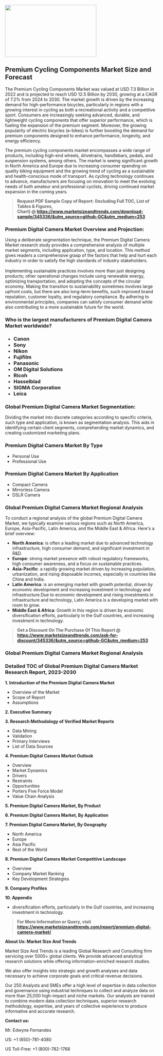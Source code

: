 <p><img class="alignnone size-medium wp-image-20088" src="https://ffe5etoiles.com/wp-content/uploads/2024/12/MST1-300x171.png" alt="" width="300" height="171" /></p><h2>Premium Cycling Components Market Size and Forecast</h2><p>The Premium Cycling Components Market was valued at USD 7.3 Billion in 2022 and is projected to reach USD 12.5 Billion by 2030, growing at a CAGR of 7.2% from 2024 to 2030. The market growth is driven by the increasing demand for high-performance bicycles, particularly in regions with a growing interest in cycling as both a recreational activity and a competitive sport. Consumers are increasingly seeking advanced, durable, and lightweight cycling components that offer superior performance, which is fueling the expansion of the premium segment. Moreover, the growing popularity of electric bicycles (e-bikes) is further boosting the demand for premium components designed to enhance performance, longevity, and energy efficiency.</p><p>The premium cycling components market encompasses a wide range of products, including high-end wheels, drivetrains, handlebars, pedals, and suspension systems, among others. The market is seeing significant growth in North America and Europe due to increasing consumer spending on quality biking equipment and the growing trend of cycling as a sustainable and health-conscious mode of transport. As cycling technology continues to advance, manufacturers are focusing on innovation to meet the evolving needs of both amateur and professional cyclists, driving continued market expansion in the coming years.</p></p><blockquote id="" class=""><strong>Request PDF Sample Copy of Report: (Including Full TOC, List of Tables &amp; Figures, Chart)&nbsp;@&nbsp;<strong><a href="https://www.marketsizeandtrends.com/download-sample/345336/&utm_source=github-GC&utm_medium=253" target="_blank">https://www.marketsizeandtrends.com/download-sample/345336/&utm_source=github-GC&utm_medium=253</a></strong></strong></blockquote><h3 id="" class="">Premium Digital Camera Market&nbsp;Overview and Projection:</h3><p id="" class="">Using a deliberate segmentation technique, the Premium Digital Camera Market research study provides a comprehensive analysis of multiple market segments, including application, type, and location. This method gives readers a comprehensive grasp of the factors that help and hurt each industry in order to satisfy the high standards of industry stakeholders. <br /> <br />Implementing sustainable practices involves more than just designing products; other operational changes include using renewable energy, optimizing transportation, and adopting the concepts of the circular economy. Making the transition to sustainability sometimes involves large upfront costs, but there are also long-term benefits, such improved brand reputation, customer loyalty, and regulatory compliance. By adhering to environmental principles, companies can satisfy consumer demand while also contributing to a more sustainable future for the world.</p><h3 id="" class="">Who is the largest manufacturers of&nbsp;Premium Digital Camera Market worldwide?</h3><h3 class=""><p><ul><li>Canon </li><li> Sony </li><li> Nikon </li><li> Fujifilm </li><li> Panasonic </li><li> OM Digital Solutions </li><li> Ricoh </li><li> Hasselblad </li><li> SIGMA Corporation </li><li> Leica</li></ul></p></h3><h3 id="" class="">Global&nbsp;Premium Digital Camera Market Segmentation:</h3><p id="" class="">Dividing the market into discrete categories according to specific criteria, such type and application, is known as segmentation analysis. This aids in identifying certain client segments, comprehending market dynamics, and creating customized marketing plans.</p><h3 id="" class="">Premium Digital Camera Market&nbsp;By Type</h3><p><p><ul><li>Personal Use</li><li> Professional Use</p></li></ul></p></p><h3 id="" class="">Premium Digital Camera Market&nbsp;By Application</h3><p class=""><p><ul><li>Compact Camera</li><li> Mirrorless Camera</li><li> DSLR Camera</li></ul></p></p><h3 id="" class="">Global Premium Digital Camera Market Regional Analysis</h3><p id="" class="">To conduct a regional analysis of the global Premium Digital Camera Market, we typically examine various regions such as North America, Europe, Asia-Pacific, Latin America, and the Middle East &amp; Africa. Here's a brief overview:</p><ul><li><strong>North America</strong>: is often a leading market due to advanced technology infrastructure, high consumer demand, and significant investment in R&amp;D.</li><li><strong>Europe</strong>: strong market presence with robust regulatory frameworks, high consumer awareness, and a focus on sustainable practices.</li><li><strong>Asia-Pacific</strong>: a rapidly growing market driven by increasing population, urbanization, and rising disposable incomes, especially in countries like China and India.</li><li><strong>Latin America</strong>: is an emerging market with growth potential, driven by economic development and increasing investment in technology and infrastructure.Due to economic development and rising investments in infrastructure and technology, Latin America is a developing market with room to grow.</li><li><strong>Middle East &amp; Africa</strong>: Growth in this region is driven by economic diversification efforts, particularly in the Gulf countries, and increasing investment in technology.</li></ul><blockquote id="" class=""><strong>Get a Discount On The Purchase Of This Report @ <strong><a href="https://www.marketsizeandtrends.com/ask-for-discount/345336/&utm_source=github-GC&utm_medium=253" target="_blank">https://www.marketsizeandtrends.com/ask-for-discount/345336/&utm_source=github-GC&utm_medium=253</a></strong></strong></blockquote><h3 id="" class="">Global Premium Digital Camera Market Regional Analysis</h3><h3 id="" class="">Detailed TOC of Global Premium Digital Camera Market Research Report, 2023-2030</h3><p id="" class=""><strong>1. Introduction of the Premium Digital Camera Market</strong></p><ul><li>Overview of the Market</li><li>Scope of Report</li><li>Assumptions</li></ul><p id="" class=""><strong>2. Executive Summary</strong></p><p id="" class=""><strong>3. Research Methodology of Verified Market Reports</strong></p><ul><li>Data Mining</li><li>Validation</li><li>Primary Interviews</li><li>List of Data Sources</li></ul><p id="" class=""><strong>4. Premium Digital Camera Market Outlook</strong></p><ul><li>Overview</li><li>Market Dynamics</li><li>Drivers</li><li>Restraints</li><li>Opportunities</li><li>Porters Five Force Model</li><li>Value Chain Analysis</li></ul><p id="" class=""><strong>5. Premium Digital Camera Market, By Product</strong></p><p id="" class=""><strong>6. Premium Digital Camera Market, By Application</strong></p><p id="" class=""><strong>7. Premium Digital Camera Market, By Geography</strong></p><ul><li>North America</li><li>Europe</li><li>Asia Pacific</li><li>Rest of the World</li></ul><p id="" class=""><strong>8. Premium Digital Camera Market Competitive Landscape</strong></p><ul><li>Overview</li><li>Company Market Ranking</li><li>Key Development Strategies</li></ul><p id="" class=""><strong>9. Company Profiles</strong></p><p id="" class=""><strong>10. Appendix</strong></p><ul><li>diversification efforts, particularly in the Gulf countries, and increasing investment in technology.</li></ul><blockquote id="" class=""><strong>For More Information or Query, visit <strong><strong><a href="https://www.marketsizeandtrends.com/report/premium-digital-camera-market/" target="_blank">https://www.marketsizeandtrends.com/report/premium-digital-camera-market/</a></strong></strong></strong></blockquote><p id="" class=""><strong>About Us: Market Size And Trends</strong></p><p id="" class="">Market Size And Trends is a leading Global Research and Consulting firm servicing over 5000+ global clients. We provide advanced analytical research solutions while offering information-enriched research studies.</p><p id="" class="">We also offer insights into strategic and growth analyses and data necessary to achieve corporate goals and critical revenue decisions.</p><p id="" class="">Our 250 Analysts and SMEs offer a high level of expertise in data collection and governance using industrial techniques to collect and analyze data on more than 25,000 high-impact and niche markets. Our analysts are trained to combine modern data collection techniques, superior research methodology, expertise, and years of collective experience to produce informative and accurate research.</p><p id="" class=""><strong>Contact us:</strong></p><p id="" class="">Mr. Edwyne Fernandes</p><p id="" class="">US: +1 (650)-781-4080</p><p id="" class="">US Toll-Free: +1 (800)-782-1768</p>
